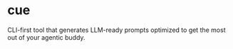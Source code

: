 # cue

CLI-first tool that generates LLM-ready prompts optimized to get the most out of your agentic buddy.
